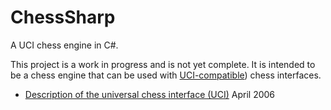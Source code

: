 ChessSharp
==========

A UCI chess engine in C#.

This project is a work in progress and is not yet complete. It is
intended to be a chess engine that can be used with
[UCI-compatible](https://en.wikipedia.org/wiki/Universal_Chess_Interface))
chess interfaces.

- [Description of the universal chess interface (UCI)](./Documents/uci-engine-interface.txt) April 2006
